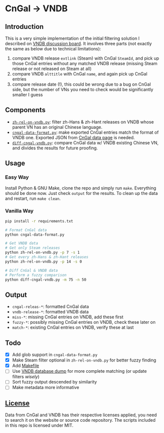 # CnGal -> VNDB

## Introduction

This is a very simple implementation of the initial filtering solution I described on [VNDB discussion board](https://vndb.org/t20918.3). It involves three parts (not exactly the same as below due to technical limitations):
1. compare VNDB release `extlink` (Steam) with CnGal `SteamId`, and pick up those CnGal entries without any matched VNDB release (missing Steam release or not released on Steam at all)
2. compare VNDB `alttitle` with CnGal `name`, and again pick up CnGal entries
3. compare release date (!), this could be wrong due to a bug on CnGal side, but the number of VNs you need to check would be significantly smaller I guess

## Components

- [`zh-rel-on-vndb.py`](zh-rel-on-vndb.py): filter zh-Hans & zh-Hant releases on VNDB whose parent VN has an original Chinese language.
- [`cngal-data-format.py`](cngal-data-format.py): make exported CnGal entries match the format of VNDB one. Exported JSON from [CnGal data page](https://www.cngal.org/data) is needed.
- [`diff-cngal-vndb.py`](diff-cngal-vndb.py): compare CnGal data w/ VNDB existing Chinese VN, and divides the results for future proofing.

## Usage

### Easy Way

Install Python & GNU Make, clone the repo and simply run `make`.
Everything should be done now. Just check `output` for the results.
To clean up the data and restart, run `make clean`.

### Vanilla Way

```sh
pip install -r requirements.txt

# Format CnGal data
python cngal-data-format.py

# Get VNDB data
# Get only Steam releases
python zh-rel-on-vndb.py -p 7 -s 1
# Get every zh-Hans & zh-Hant releases
python zh-rel-on-vndb.py -p 14 -s 0

# Diff CnGal & VNDB data
# Perform a fuzzy comparison
python diff-cngal-vndb.py -m 75 -n 50
```

## Output

- `cngal-releas-*`: formatted CnGal data
- `vndb-release-*`: formatted VNDB data
- `miss-*`: missing CnGal entries on VNDB, add these first
- `fuzzy-*`: possibly missing CnGal entries on VNDB, check these later on
- `match-*`: existing CnGal entries on VNDB, verify these at last

## Todo

- [x] Add glob support in `cngal-data-format.py`
- [x] Make Steam filter optional in `zh-rel-on-vndb.py` for better fuzzy finding
- [x] Add [Makefile](Makefile)
- [ ] Use [VNDB database dump](https://vndb.org/d14#5) for more complete matching (or update filters *wisely*)
- [ ] Sort fuzzy output descended by similarity
- [ ] Make metadata more informative

## [License](LICENSE)

Data from CnGal and VNDB has their respective licenses applied, you need to search it on the website or source code repository.
The scripts included in this repo is licensed under MIT.
